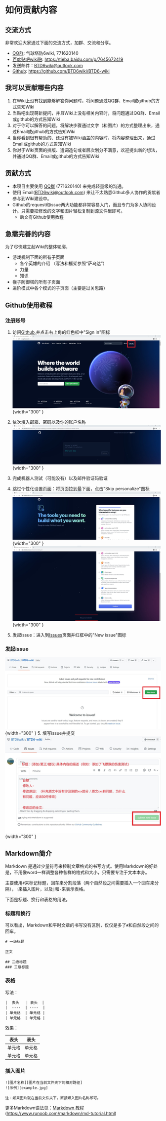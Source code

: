 # 如何贡献内容
## 交流方式
非常欢迎大家通过下面的交流方式，加群、交流和分享。

- [QQ群](https://jq.qq.com/?_wv=1027&k=XOUJ90w1): 气球塔防6wiki, 771620140
- [百度贴吧wiki贴](https://tieba.baidu.com/p/7645672419): https://tieba.baidu.com/p/7645672419
- 发送邮件：BTD6wiki@outlook.com
- [Github](https://github.com/BTD6wiki/BTD6-wiki): https://github.com/BTD6wiki/BTD6-wiki

## 我可以贡献哪些内容
1. 在Wiki上没有找到能够解答你问题时，将问题通过QQ群、Email或github的方式告知Wiki
2. 当贴吧出现萌新提问，并且Wiki上没有相关内容时，将问题通过QQ群、Email或github的方式告知Wiki
3. 对于你可以解答的问题，将解决步骤通过文字（和图片）的方式整理出来，通过Email或github的方式告知Wiki
4. 当你看到很有帮助的、还没有被Wiki涵盖的内容时，将内容整理出来，通过Email或github的方式告知Wiki
5. 你对于Wiki页面的排版、遣词造句或者层次划分不满意，欢迎提出新的想法，并通过QQ群、Email或github的方式告知Wiki

## 贡献方式
- 本项目主要使用 [QQ群](https://jq.qq.com/?_wv=1027&k=XOUJ90w1) (771620140) 来完成轻量级的沟通。  
- 使用 Email(BTD6wiki@outlook.com) 来让不太熟悉Github多人协作的贡献者参与到Wiki建设中。  
- Github的request和issue两大功能都非常容易入门，而且专门为多人协同设计。只需要把修改的文字和图片轻松复制到源文件里即可。
	- 后文有Github使用教程


## 急需完善的内容
为了尽快建立起Wiki的整体轮廓，

- 游戏机制下面的所有子页面
	- 各个英雄的介绍 （写法和框架参照“萨乌达”）
	- 力量
	- 知识
- 猴子防御塔的所有子页面
- 进阶模式中各个模式的子页面（主要是过关思路）

## Github使用教程

### 注册账号

1. 访问[Github](https://github.com/),并点击右上角的红色框中"Sign in"图标
![注册账号](github主页面.jpg){width="300" }

2. 依次填入邮箱、密码以及你的账户名称
![填入个人信息](github填入相关信息.jpg){width="300" }

3. 完成机器人测试（可能没有）以及邮件验证码验证
4. 跳过个性化设置页面：将页面拉到最下面，点击"Skip personalize"图标
![个性化页面](github个性化页面.jpg){width="300" }
![跳过个性化](github最下方的skip.jpg){width="300" }
4. 发起issue：进入到[Issues](https://github.com/BTD6wiki/BTD6-wiki/issues)页面并红框中的"New issue"图标


### 发起issue
![发起issue](github_issue.jpg){width="300" }
5. 填写issue并提交
![填写issue并提交](github_issue2.jpg){width="300" }


## Markdown简介
Markdown 是通过少量符号来控制文章格式的书写方式。使用Markdown的好处是，不用像word一样调整各种各样的格式和大小，只需要专注于文本本身。

主要使用`#`来标记标题，回车来分割段落（两个自然段之间需要插入一个回车来分隔），`!`来插入图片，以及`|`和`-`来表示表格。

下面是标题、换行和表格的用法。

### 标题和换行
可以看出，Markdown和平时文章的书写没有区别，仅仅是多了`#`和自然段之间的回车。

```
# 一级标题

正文

## 二级标题
### 三级标题
```


### 表格
写法：
```
|  表头   | 表头  |
|  ----  | ----  |
| 单元格  | 单元格 |
| 单元格  | 单元格 |
```

效果：

|  表头   | 表头  |
|  ----  | ----  |
| 单元格  | 单元格 |
| 单元格  | 单元格 |


### 插入图片
```
![图片名称][图片在当前文件夹下的相对路径]
![示例][example.jpg]

注：如果图片就在当前文件夹下，直接填入图片名称即可。
```

更多Markdown语法见：[Markdown 教程](https://www.runoob.com/markdown/md-tutorial.html)(https://www.runoob.com/markdown/md-tutorial.html)